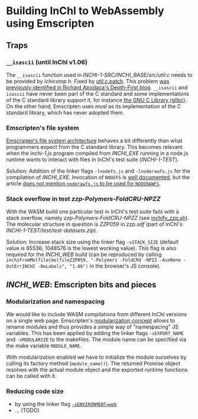 # Building InChI to WebAssembly using Emscripten

## Traps

### `__isascii` (until InChI v1.06)
The `__isascii` function used in *INCHI-1-SRC/INCHI_BASE/src/util.c* needs to be provided by *ichicomp.h*. Fixed by [util.c.patch](util.c.patch). This problem [was previously identified in Richard Apodaca's Depth-First blog](https://depth-first.com/articles/2019/05/15/compiling-inchi-to-webassembly-part-1/). `__isascii` and `isascii` have never been part of the C standard and some implementations of the C standard library support it, for instance [the GNU C Library (glibc)](https://sourceware.org/glibc/manual/latest/html_node/Classification-of-Characters.html#index-isascii). On the other hand, Emscripten uses *musl* as its implementation of the C standard library, which has never adopted them.

### Emscripten's file system
[Emscripten's file system architecture](https://emscripten.org/docs/porting/files/file_systems_overview.html#) behaves a bit differently than what programmers expect from the C standard library. This becomes relevant when the *inchi-1.js* program compiled from *INCHI_EXE* running in a node.js runtime wants to interact with files in InChI's test suite (*INCHI-1-TEST*).

Solution: Addition of the linker flags `-lnodefs.js` and `-lnoderawfs.js` for the compilation of *INCHI_EXE*. Invocation of `NODEFS` is [well documented](https://emscripten.org/docs/api_reference/Filesystem-API.html#file-systems), but the article [does not mention `noderawfs.js` to be used for `NODERAWFS`](https://github.com/emscripten-core/emscripten/issues/15377#issuecomment-1285167486).

### Stack overflow in test *zzp-Polymers-FoldCRU-NPZZ*
With the WASM build one particular test in InChI's test suite fails with a stack overflow, namely *zzp-Polymers-FoldCRU-NPZZ* (see [inchify_zzp.sh](INCHI-1-TEST/inchify_zzp.sh)). The molecular structure in question is *ZZP059* in *zzp.sdf* (part of InChI's *INCHI-1-TEST/test/test-datasets.zip*).

Solution: Increase stack size using the linker flag `-sSTACK_SIZE` (default value is 65536; 1048576 is the lowest working value). This flag is also required for the *INCHI_WEB* build (can be reproduced by calling `inchiFromMolfile(molfileZZP059, "-Polymers -FoldCRU -NPZZ -AuxNone -OutErrINCHI -NoLabels", "1.06")` in the browser's JS console).

## *INCHI_WEB*: Emscripten bits and pieces

### Modularization and namespacing
We would like to include WASM compilations from different InChI versions on a single web page. Emscripten's [modularization concept](https://emscripten.org/docs/getting_started/FAQ.html#can-i-use-multiple-emscripten-compiled-programs-on-one-web-page) allows to rename modules and thus provides a simple way of "namespacing" JS variables. This has been applied by adding the linker flags `-sEXPORT_NAME` and `-sMODULARIZE` to the makefiles. The module name can be specified via the make variable `MODULE_NAME`.

With modularization enabled we have to initialize the module ourselves by calling its factory method (`module_name()`). The returned Promise object resolves with the actual module object and the exported runtime functions can be called with it.

### Reducing code size
* by using the linker flag [`-sENVIRONMENT=web`](https://emscripten.org/docs/getting_started/FAQ.html#can-i-build-javascript-that-only-runs-on-the-web)
* ... (TODO)
